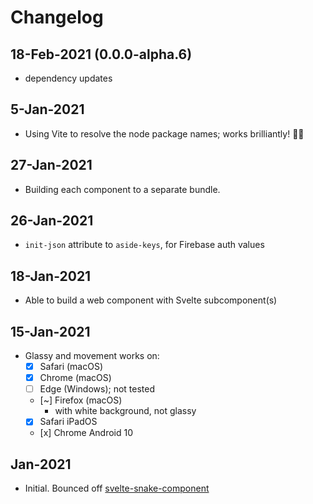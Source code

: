 # Changelog

## 18-Feb-2021 (0.0.0-alpha.6)

- dependency updates

## 5-Jan-2021

- Using Vite to resolve the node package names; works brilliantly! 🌟✨

## 27-Jan-2021

- Building each component to a separate bundle.

## 26-Jan-2021

- `init-json` attribute to `aside-keys`, for Firebase auth values

## 18-Jan-2021

- Able to build a web component with Svelte subcomponent(s)

## 15-Jan-2021

- Glassy and movement works on:
  - [x] Safari (macOS)
  - [x] Chrome (macOS)
  - [ ] Edge (Windows); not tested
  - [~] Firefox (macOS)
    - with white background, not glassy
  - [x] Safari iPadOS
  - [x] Chrome Android 10

## Jan-2021

- Initial. Bounced off [svelte-snake-component](https://github.com/gogakoreli/svelte-snake-web-component)
